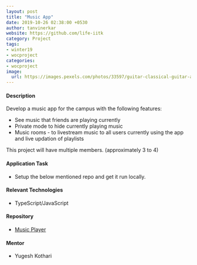 ```yaml
---
layout: post
title: "Music App"
date: 2019-10-26 02:38:00 +0530
author: tanvinerkar
website: https://github.com/life-iitk
category: Project
tags:
- winter19
- wocproject
categories:
- wocproject
image:
  url: https://images.pexels.com/photos/33597/guitar-classical-guitar-acoustic-guitar-electric-guitar.jpg?auto=compress&cs=tinysrgb&w=1600
---
```


#### Description
 
 Develop a music app for the campus with the following features:
 - See music that friends are playing currently
 - Private mode to hide currently playing music
 - Music rooms - to livestream music to all users currently using the app and live updation of playlists
   
This project will have multiple members. (approximately 3 to 4)

#### Application Task
- Setup the below mentioned repo and get it run locally.

#### Relevant Technologies
- TypeScript/JavaScript

#### Repository
- [Music Player](https://github.com/Cloud-Player/web)

#### Mentor
 - Yugesh Kothari

